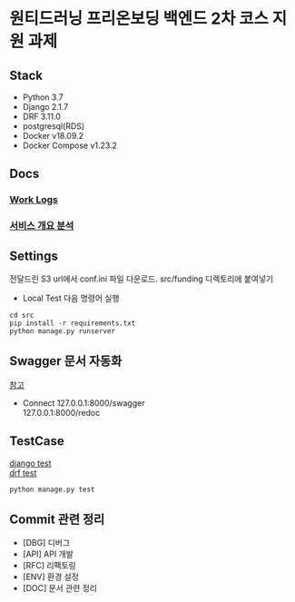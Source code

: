 # 원티드러닝 프리온보딩 백엔드 2차 코스 지원 과제

## Stack

* Python 3.7
* Django 2.1.7
* DRF 3.11.0
* postgresql(RDS)
* Docker v18.09.2
* Docker Compose v1.23.2

## Docs

### [Work Logs](docs/work.md)

### [서비스 개요 분석](docs/services.md)

## Settings

전달드린 S3 url에서 conf.ini 파일 다운로드. src/funding 디렉토리에 붙여넣기

* Local Test
다음 명령어 실행

``` shell
cd src
pip install -r requirements.txt
python manage.py runserver
```

## Swagger 문서 자동화

[참고](https://github.com/axnsan12/drf-yasg)

* Connect
127.0.0.1:8000/swagger\
127.0.0.1:8000/redoc

## TestCase

[django test](https://docs.djangoproject.com/en/4.0/topics/testing/overview/)\
[drf test](https://www.django-rest-framework.org/api-guide/testing/)

```python manage.py test```

## Commit 관련 정리

* [DBG] 디버그
* [API] API 개발
* [RFC] 리팩토링
* [ENV] 환경 설정
* [DOC] 문서 관련 정리
